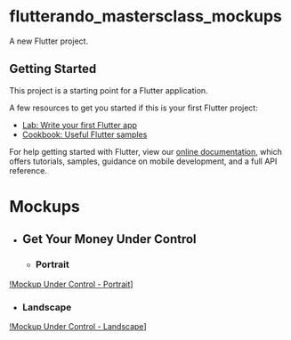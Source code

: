 # flutterando_mastersclass_mockups

A new Flutter project.

## Getting Started

This project is a starting point for a Flutter application.

A few resources to get you started if this is your first Flutter project:

- [Lab: Write your first Flutter app](https://flutter.dev/docs/get-started/codelab)
- [Cookbook: Useful Flutter samples](https://flutter.dev/docs/cookbook)

For help getting started with Flutter, view our
[online documentation](https://flutter.dev/docs), which offers tutorials,
samples, guidance on mobile development, and a full API reference.

# Mockups

- ## Get Your Money Under Control

	- ### Portrait

[!Mockup Under Control - Portrait](https://github.com/leonino/flutterando_masterclass_mockup/blob/master/assets/screens/screen_mockup_under_control_portrait.jpg)]

- ### Landscape

[!Mockup Under Control - Landscape](https://github.com/leonino/flutterando_masterclass_mockup/blob/master/assets/screens/screen_mockup_under_control_landscape.jpg)]
